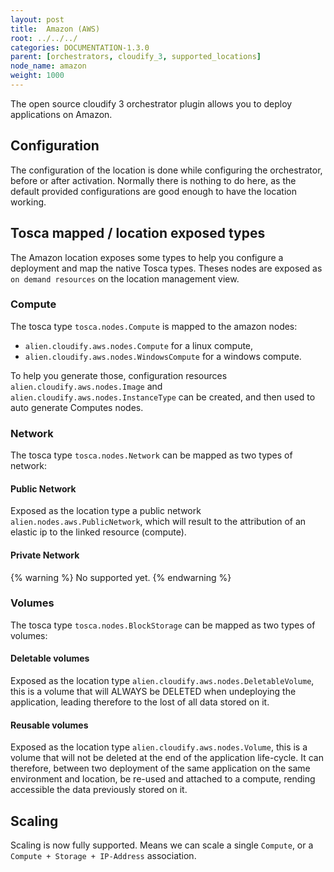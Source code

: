 ```yaml
---
layout: post
title:  Amazon (AWS)
root: ../../../
categories: DOCUMENTATION-1.3.0
parent: [orchestrators, cloudify_3, supported_locations]
node_name: amazon
weight: 1000
---
```


The open source cloudify 3 orchestrator plugin allows you to deploy applications on Amazon.

## Configuration
The configuration of the location is done while configuring the orchestrator, before or after activation.
Normally there is nothing to do here, as the default provided configurations are good enough to have the location working.

## Tosca mapped / location exposed types
The Amazon location exposes some types to help you configure a deployment and map the native Tosca types. Theses nodes are exposed as `on demand resources` on the location management view.  

### Compute
The tosca type `tosca.nodes.Compute` is mapped to the amazon nodes:

 - `alien.cloudify.aws.nodes.Compute` for a linux compute,
 - `alien.cloudify.aws.nodes.WindowsCompute` for a windows compute.

To help you generate those, configuration resources `alien.cloudify.aws.nodes.Image` and `alien.cloudify.aws.nodes.InstanceType` can be created, and then used to auto generate Computes nodes.

### Network
The tosca type `tosca.nodes.Network` can be mapped as two types of network:

#### Public Network
Exposed as the location type a public network `alien.nodes.aws.PublicNetwork`, which will result to the attribution of an elastic ip to the linked resource (compute).  

#### Private Network
{% warning %}
No supported yet.
{% endwarning %}

### Volumes
The tosca type `tosca.nodes.BlockStorage` can be mapped as two types of volumes:  

#### Deletable volumes
Exposed as the location type `alien.cloudify.aws.nodes.DeletableVolume`, this is a volume that will ALWAYS be DELETED when undeploying the application, leading therefore to the lost of all data stored on it.

#### Reusable volumes
Exposed as the location type `alien.cloudify.aws.nodes.Volume`, this is a volume that will not be deleted at the end of the application life-cycle. It can therefore, between two deployment of the same application on the same environment and location, be re-used and attached to a compute, rending accessible the data previously stored on it.

## Scaling
Scaling is now fully supported. Means we can scale a single `Compute`, or a `Compute + Storage + IP-Address` association.
